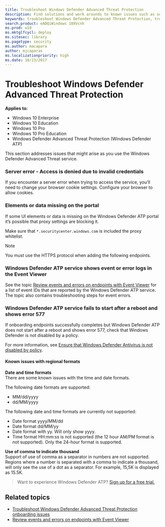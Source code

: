 ```yaml
---
title: Troubleshoot Windows Defender Advanced Threat Protection
description: Find solutions and work arounds to known issues such as server errors when trying to access the service.
keywords: troubleshoot Windows Defender Advanced Threat Protection, troubleshoot Windows ATP, server error, access denied, invalid credentials, no data, dashboard portal, whitelist, event viewer
search.product: eADQiWindows 10XVcnh
ms.prod: w10
ms.mktglfcycl: deploy
ms.sitesec: library
ms.pagetype: security
ms.author: macapara
author: mjcaparas
ms.localizationpriority: high
ms.date: 10/23/2017
---
```


# Troubleshoot Windows Defender Advanced Threat Protection

**Applies to:**

- Windows 10 Enterprise
- Windows 10 Education
- Windows 10 Pro
- Windows 10 Pro Education
- Windows Defender Advanced Threat Protection (Windows Defender ATP)



This section addresses issues that might arise as you use the Windows Defender Advanced Threat service.

### Server error - Access is denied due to invalid credentials
If you encounter a server error when trying to access the service, you’ll need to change your browser cookie settings.
Configure your browser to allow cookies.

### Elements or data missing on the portal
If some UI elements or data is missing on the Windows Defender ATP portal it’s possible that proxy settings are blocking it.

Make sure that `*.securitycenter.windows.com` is included the proxy whitelist.


> [!NOTE]
> You must use the HTTPS protocol when adding the following endpoints.

### Windows Defender ATP service shows event or error logs in the Event Viewer

See the topic [Review events and errors on endpoints with Event Viewer](event-error-codes-windows-defender-advanced-threat-protection.md) for a list of event IDs that are reported by the Windows Defender ATP service. The topic also contains troubleshooting steps for event errors.

### Windows Defender ATP service fails to start after a reboot and shows error 577

If onboarding endpoints successfully completes but Windows Defender ATP does not start after a reboot and shows error 577, check that Windows Defender is not disabled by a policy.

For more information, see [Ensure that Windows Defender Antivirus is not disabled by policy](troubleshoot-onboarding-windows-defender-advanced-threat-protection.md#ensure-that-windows-defender-antivirus-is-not-disabled-by-a-policy).

#### Known issues with regional formats

**Date and time formats**<br>
There are some known issues with the time and date formats. 

The following date formats are supported:
- MM/dd/yyyy
- dd/MM/yyyy

The following date and time formats are currently not supported:
- Date format yyyy/MM/dd
- Date format dd/MM/yy
- Date format with yy. Will only show yyyy.
- Time format HH:mm:ss is not supported (the 12 hour AM/PM format is not supported). Only the 24-hour format is supported.

**Use of comma to indicate thousand**<br>
Support of use of comma as a separator in numbers are not supported. Regions where a number is separated with a comma to indicate a thousand, will only see the use of a dot as a separator. For example, 15,5K is displayed as 15.5K.

>Want to experience Windows Defender ATP? [Sign up for a free trial.](https://www.microsoft.com/en-us/WindowsForBusiness/windows-atp?ocid=docs-wdatp-troubleshoot-belowfoldlink)


## Related topics
- [Troubleshoot Windows Defender Advanced Threat Protection onboarding issues](troubleshoot-onboarding-windows-defender-advanced-threat-protection.md)
- [Review events and errors on endpoints with Event Viewer](event-error-codes-windows-defender-advanced-threat-protection.md)
